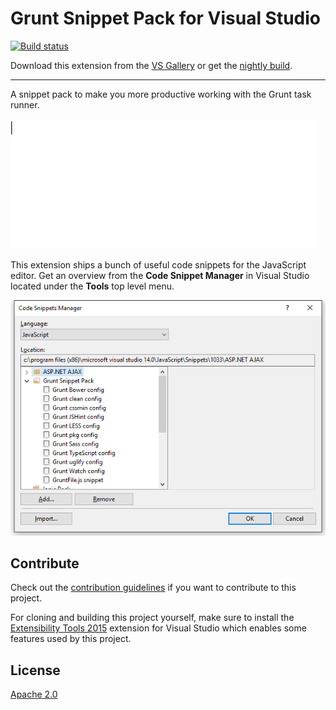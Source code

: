 ﻿# Grunt Snippet Pack for Visual Studio

[![Build status](https://ci.appveyor.com/api/projects/status/qhakc9p676556h0o?svg=true)](https://ci.appveyor.com/project/madskristensen/gruntsnippetpack)

Download this extension from the
[VS Gallery](https://visualstudiogallery.msdn.microsoft.com/9e26d1f9-1baf-4983-8c25-f5f769998d4f)
or get the
[nightly build](http://vsixgallery.com/extension/09fdacb9-6989-453c-9504-6dd52cb46313/).

-----------------------------------------

A snippet pack to make you more productive working with
the Grunt task runner. 

![Snippets demo](art/animation.gif)

This extension ships a bunch of useful code snippets for
the JavaScript editor. Get an overview from the
**Code Snippet Manager** in Visual Studio located under
the **Tools** top level menu.

![Snippet manager](art/snippet-manager.png)

## Contribute
Check out the [contribution guidelines](.github/CONTRIBUTING.md)
if you want to contribute to this project.

For cloning and building this project yourself, make sure
to install the
[Extensibility Tools 2015](https://visualstudiogallery.msdn.microsoft.com/ab39a092-1343-46e2-b0f1-6a3f91155aa6)
extension for Visual Studio which enables some features
used by this project.

## License
[Apache 2.0](LICENSE)